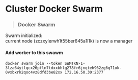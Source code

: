 # Cluster Docker Swarm

> ### **Docker Swarm**
Swarm initialized:  
current node (zczxylerwh1t55ber645a1l1k) is now a manager  

#### Add worker to this swawm 
`docker swarm join --token SWMTKN-1-3lza64ytlqcx26pfln7tdxxbhlg278fr6jnqteh962zg6q71ok-0vxbxrk2qoc4vz8dfd3be82xx 172.16.50.30:2377`